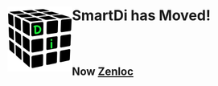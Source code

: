 # <img align="left" src="https://raw.githubusercontent.com/z33bs/SmartDi/master/SmartDi_icon.png"/> SmartDi has Moved!
<br/>
<br/>

## Now [ZenIoc](https://github.com/zenmvvm/ZenIoc)
